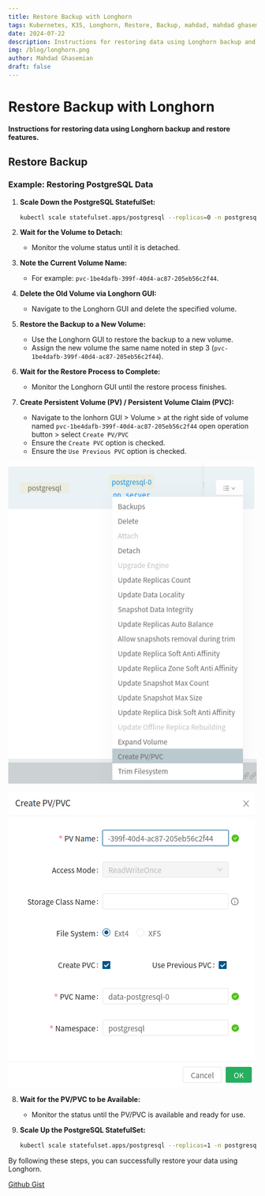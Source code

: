 ```yaml
---
title: Restore Backup with Longhorn
tags: Kubernetes, K3S, Longhorn, Restore, Backup, mahdad, mahdad ghasemian, مهداد قاسمیان
date: 2024-07-22
description: Instructions for restoring data using Longhorn backup and restore features.
img: /blog/longhorn.png
author: Mahdad Ghasemian
draft: false
---
```


# Restore Backup with Longhorn

**Instructions for restoring data using Longhorn backup and restore features.**

## Restore Backup

### Example: Restoring PostgreSQL Data

1. **Scale Down the PostgreSQL StatefulSet:**

   ```bash
   kubectl scale statefulset.apps/postgresql --replicas=0 -n postgresql
   ```

2. **Wait for the Volume to Detach:**

   - Monitor the volume status until it is detached.

3. **Note the Current Volume Name:**

   - For example: `pvc-1be4dafb-399f-40d4-ac87-205eb56c2f44`.

4. **Delete the Old Volume via Longhorn GUI:**

   - Navigate to the Longhorn GUI and delete the specified volume.

5. **Restore the Backup to a New Volume:**

   - Use the Longhorn GUI to restore the backup to a new volume.
   - Assign the new volume the same name noted in step 3 (`pvc-1be4dafb-399f-40d4-ac87-205eb56c2f44`).

6. **Wait for the Restore Process to Complete:**

   - Monitor the Longhorn GUI until the restore process finishes.

7. **Create Persistent Volume (PV) / Persistent Volume Claim (PVC):**
   - Navigate to the lonhorn GUI > Volume > at the right side of volume named `pvc-1be4dafb-399f-40d4-ac87-205eb56c2f44` open operation button > select `Create PV/PVC`
   - Ensure the `Create PVC` option is checked.
   - Ensure the `Use Previous PVC` option is checked.

![longhorn-volume-create-pv-pvc-1](/blog/longhorn-volume-create-pv-pvc-1.png)

![longhorn-create-pv-pvc-2](/blog/longhorn-create-pv-pvc-2.png)

8. **Wait for the PV/PVC to be Available:**

   - Monitor the status until the PV/PVC is available and ready for use.

9. **Scale Up the PostgreSQL StatefulSet:**

   ```bash
   kubectl scale statefulset.apps/postgresql --replicas=1 -n postgresql
   ```

By following these steps, you can successfully restore your data using Longhorn.

[Github Gist](https://gist.github.com/MahdadGhasemian/0a0a88158d4c07f8082352aad488804e)
